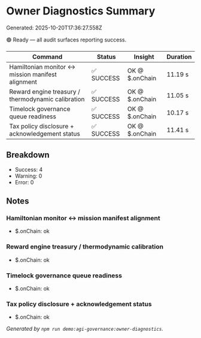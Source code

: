# Owner Diagnostics Summary

Generated: 2025-10-20T17:36:27.558Z

🟢 Ready — all audit surfaces reporting success.

| Command | Status | Insight | Duration |
| --- | --- | --- | --- |
| Hamiltonian monitor ↔ mission manifest alignment | ✅ SUCCESS | OK @ $.onChain | 11.19 s |
| Reward engine treasury / thermodynamic calibration | ✅ SUCCESS | OK @ $.onChain | 11.05 s |
| Timelock governance queue readiness | ✅ SUCCESS | OK @ $.onChain | 10.17 s |
| Tax policy disclosure + acknowledgement status | ✅ SUCCESS | OK @ $.onChain | 11.41 s |

## Breakdown

- Success: 4
- Warning: 0
- Error: 0

## Notes

### Hamiltonian monitor ↔ mission manifest alignment
- $.onChain: ok

### Reward engine treasury / thermodynamic calibration
- $.onChain: ok

### Timelock governance queue readiness
- $.onChain: ok

### Tax policy disclosure + acknowledgement status
- $.onChain: ok

_Generated by `npm run demo:agi-governance:owner-diagnostics`._
